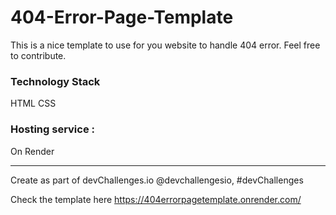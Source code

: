 # 404-Error-Page-Template
This is a nice template to use for you website to handle 404 error. Feel free to contribute. 

### Technology Stack
HTML
CSS

### Hosting service : 
On Render

--------------------------------------------------------------------------------------------------------------------------------------
Create as part of devChallenges.io @devchallengesio, #devChallenges

Check the template here https://404errorpagetemplate.onrender.com/


